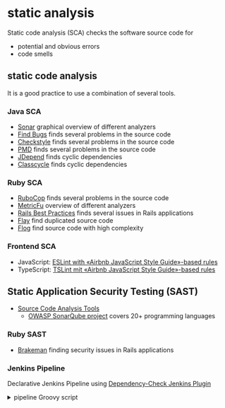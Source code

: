 # static analysis

Static code analysis (SCA) checks the software source code for

* potential and obvious errors
* code smells

## static code analysis

It is a good practice to use a combination of several tools.

### Java SCA

* [Sonar](http://www.sonarqube.org/) graphical overview of different analyzers
* [Find Bugs](http://findbugs.sourceforge.net/) finds several problems in the source code
* [Checkstyle](http://checkstyle.sourceforge.net/) finds several problems in the source code
* [PMD](http://pmd.sourceforge.net/) finds several problems in the source code
* [JDepend](http://www.clarkware.com/software/JDepend.html) finds cyclic dependencies
* [Classcycle](http://classycle.sourceforge.net/) finds cyclic dependencies

### Ruby SCA

* [RuboCop](https://github.com/rubocop-hq/rubocop) finds several problems in the source code
* [MetricFu](https://github.com/metricfu/metric_fu) overview of different analyzers
* [Rails Best Practices](https://github.com/railsbp/rails_best_practices) finds several issues in Rails applications
* [Flay](http://ruby.sadi.st/Flay.html) find duplicated source code
* [Flog](http://ruby.sadi.st/Flog.html) find source code with high complexity

### Frontend SCA

* JavaScript: [ESLint with «Airbnb JavaScript Style Guide»-based rules](https://github.com/puzzle/frontend-guides/blob/master/doc/03_javascript.md)
* TypeScript: [TSLint mit «Airbnb JavaScript Style Guide»-based rules](https://github.com/puzzle/frontend-guides/blob/master/doc/03_typescript.md)

## Static Application Security Testing (SAST)

* [Source Code Analysis Tools](https://www.owasp.org/index.php/Source_Code_Analysis_Tools)
  * [OWASP SonarQube project](https://www.owasp.org/index.php/OWASP_SonarQube_Project) covers 20+  programming languages

### Ruby SAST

* [Brakeman](http://brakemanscanner.org/) finding security issues in Rails applications

### Jenkins Pipeline

Declarative Jenkins Pipeline using [Dependency-Check Jenkins Plugin](https://github.com/jenkinsci/dependency-check-plugin)

<details><summary>pipeline Groovy script</summary>
<p>
Update the DEPENDENCY_CHECK_VERSION to the version installed, see <i>Global Tool Configuration</i>.

It scans the folders <i>app</i> and <i>api</i> of the Pixi repository.

```Groovy
pipeline {
    agent ...
    options ...

    environment {
      DEPENDENCY_CHECK_VERSION = '5.2.4'
    }

    stages {
        stage('Checkout') {
            steps {
                git 'https://github.com/DevSlop/Pixi.git'
            }
        }
        stage('Preparation') {
            steps {
                // clean and prepare report folder
                sh 'rm -rf report'
                sh 'mkdir report'
            }
        }
        stage('Check') {
            steps {
                withEnv(["PATH+DC=${tool name: env.DEPENDENCY_CHECK_VERSION, type: 'dependency-check'}/bin"]) {
                    // tool version infos
                    sh "dependency-check.sh --version"

                    // do dependency check
                    sh "dependency-check.sh --scan app --scan api --format 'ALL' --project 'Cryptopus OWASP Dependency Check' --out report"
                }
            }
            post {
                always {
                    junit 'report/*junit.xml'  // JUnit plugin
                    dependencyCheckPublisher pattern: 'report/dependency-check-report.xml'
                }
            }
        }
    }
}
```
</p>
</details>
